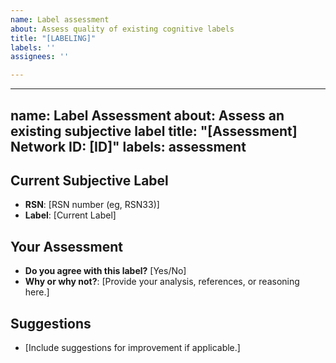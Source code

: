 ```yaml
---
name: Label assessment
about: Assess quality of existing cognitive labels
title: "[LABELING]"
labels: ''
assignees: ''

---
```


---
name: Label Assessment
about: Assess an existing subjective label
title: "[Assessment] Network ID: [ID]"
labels: assessment
---

## Current Subjective Label
- **RSN**: [RSN number (eg, RSN33)]
- **Label**: [Current Label]

## Your Assessment
- **Do you agree with this label?** [Yes/No]
- **Why or why not?**:
  [Provide your analysis, references, or reasoning here.]

## Suggestions
- [Include suggestions for improvement if applicable.]
